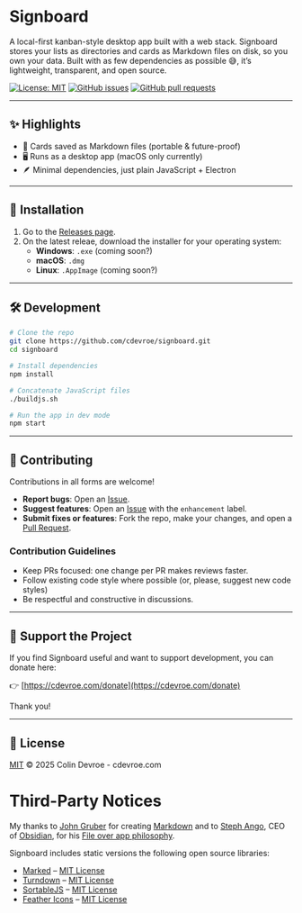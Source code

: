 # Signboard

A local-first kanban-style desktop app built with a web stack. Signboard stores your lists as directories and cards as Markdown files on disk, so you own your data. Built with as few dependencies as possible 😅, it’s lightweight, transparent, and open source.

[![License: MIT](https://img.shields.io/badge/License-MIT-yellow.svg)](./LICENSE)
[![GitHub issues](https://img.shields.io/github/issues/cdevroe/signboard)](../../issues)
[![GitHub pull requests](https://img.shields.io/github/issues-pr/cdevroe/signboard)](../../pulls)

---

## ✨ Highlights
- 📂 Cards saved as Markdown files (portable & future-proof)
- 🖥 Runs as a desktop app (macOS only currently)
- 🪶 Minimal dependencies, just plain JavaScript + Electron

---

## 🚀 Installation

1. Go to the [Releases page](../../releases).
2. On the latest releae, download the installer for your operating system:  
   - **Windows**: `.exe` (coming soon?)
   - **macOS**: `.dmg`
   - **Linux**: `.AppImage` (coming soon?)

---

## 🛠 Development

```bash
# Clone the repo
git clone https://github.com/cdevroe/signboard.git
cd signboard

# Install dependencies
npm install

# Concatenate JavaScript files
./buildjs.sh

# Run the app in dev mode
npm start
```

---

## 🤝 Contributing

Contributions in all forms are welcome!  

- **Report bugs**: Open an [Issue](../../issues).  
- **Suggest features**: Open an [Issue](../../issues) with the `enhancement` label.  
- **Submit fixes or features**: Fork the repo, make your changes, and open a [Pull Request](../../pulls).  

### Contribution Guidelines
- Keep PRs focused: one change per PR makes reviews faster.
- Follow existing code style where possible (or, please, suggest new code styles)
- Be respectful and constructive in discussions.

---

## 💖 Support the Project

If you find Signboard useful and want to support development, you can donate here:  

👉 [https://cdevroe.com/donate](https://cdevroe.com/donate)  

Thank you!

---

## 📜 License

[MIT](./LICENSE) © 2025 Colin Devroe - cdevroe.com

# Third-Party Notices

My thanks to [John Gruber](https://daringfireball.net/) for creating [Markdown](https://daringfireball.net/projects/markdown/) and to [Steph Ango](https://stephango.com/), CEO of [Obsidian](https://obsidian.md/), for his [File over app philosophy](https://stephango.com/file-over-app).

Signboard includes static versions the following open source libraries:

- [Marked](https://github.com/markedjs/marked) – [MIT License](https://github.com/markedjs/marked/blob/master/LICENSE.md)
- [Turndown](https://github.com/mixmark-io/turndown) – [MIT License](https://github.com/mixmark-io/turndown/blob/master/LICENSE)
- [SortableJS](https://github.com/SortableJS/Sortable) – [MIT License](https://github.com/SortableJS/Sortable/blob/master/LICENSE)
- [Feather Icons](https://github.com/feathericons/feather) – [MIT License](https://github.com/feathericons/feather/blob/master/LICENSE)
